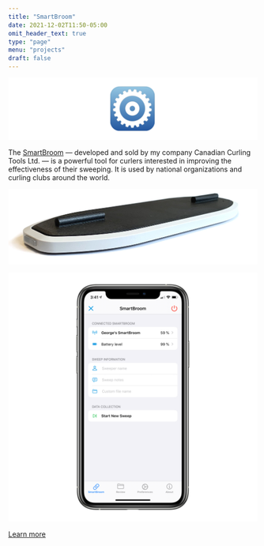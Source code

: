 ```yaml
---
title: "SmartBroom"
date: 2021-12-02T11:50-05:00
omit_header_text: true
type: "page"
menu: "projects"
draft: false
---
```

![SmartBroom Icon](smartbroom-icon.png)

The [SmartBroom](https://smartbroom.ca) — developed and sold by my company Canadian Curling Tools Ltd. — is a powerful tool for curlers interested in improving the effectiveness of their sweeping. It is used by national organizations and curling clubs around the world.

![SmartBroom hero image](smartbroom-hero.jpg)

![SmartBroom App image](smartbroom-app.png)



[Learn more](https://smartbroom.ca)
